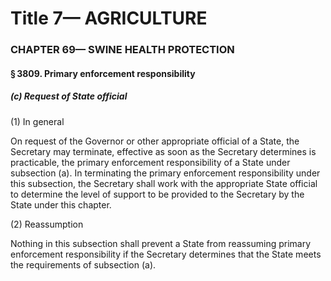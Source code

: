 
# Title 7— AGRICULTURE
### CHAPTER 69— SWINE HEALTH PROTECTION
#### § 3809. Primary enforcement responsibility
##### (c) Request of State official

(1) In general

On request of the Governor or other appropriate official of a State, the Secretary may terminate, effective as soon as the Secretary determines is practicable, the primary enforcement responsibility of a State under subsection (a). In terminating the primary enforcement responsibility under this subsection, the Secretary shall work with the appropriate State official to determine the level of support to be provided to the Secretary by the State under this chapter.

(2) Reassumption

Nothing in this subsection shall prevent a State from reassuming primary enforcement responsibility if the Secretary determines that the State meets the requirements of subsection (a).
